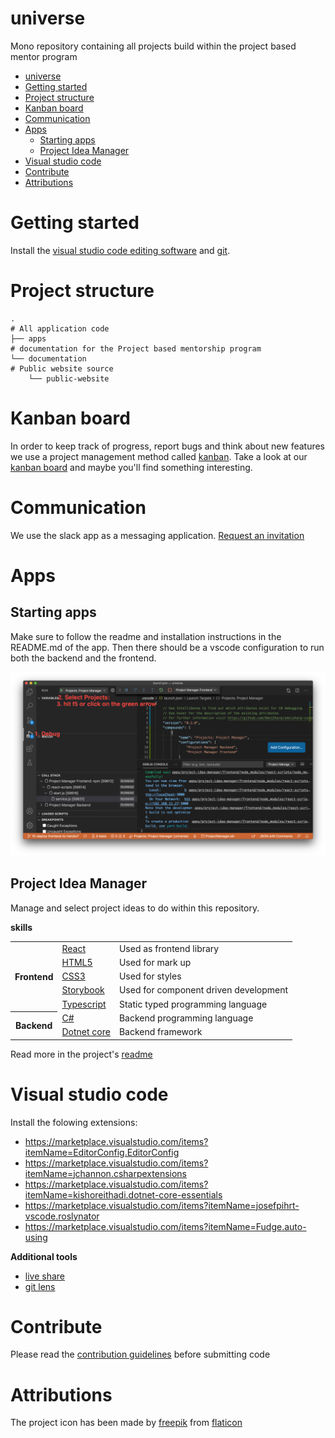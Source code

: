 # universe

Mono repository containing all projects build within the project based mentor program


- [universe](#universe)
- [Getting started](#getting-started)
- [Project structure](#project-structure)
- [Kanban board](#kanban-board)
- [Communication](#communication)
- [Apps](#apps)
  - [Starting apps](#starting-apps)
  - [Project Idea Manager](#project-idea-manager)
- [Visual studio code](#visual-studio-code)
- [Contribute](#contribute)
- [Attributions](#attributions)

# Getting started

Install the [visual studio code editing software](https://code.visualstudio.com/) and [git](https://git-scm.com/downloads).

# Project structure

```
.
# All application code
├── apps
# documentation for the Project based mentorship program
└── documentation
# Public website source
    └── public-website
```

# Kanban board
In order to keep track of progress, report bugs and think about new features we use a project management method called [kanban](https://www.atlassian.com/agile/kanban). Take a look at our [kanban board](https://gitlab.com/project-based-mentor/universe/-/boards) and maybe you'll find something interesting.

# Communication
We use the slack app as a messaging application. [Request an invitation](https://join.slack.com/t/projectbasedmentor/shared_invite/zt-iva84vht-_ynhpWaQKfvf6SkaRuw20w)

# Apps

## Starting apps
Make sure to follow the readme and installation instructions in the README.md of the app. Then there should be a vscode configuration to run both the backend and the frontend.

![run projects](documentation/assets/start-projects.png)

## Project Idea Manager
Manage and select project ideas to do within this repository.

**skills**

<table>
    <tbody>
        <tr>
            <th rowspan="5">Frontend</th>
            <td>
                <a href="https://reactjs.org/docs/getting-started.html)">React</a>
            </td>
            <td>Used as frontend library</td>
        </tr>
        <tr>
            <td>
                <a href="https://developer.mozilla.org/en-US/docs/Learn/HTML/Introduction_to_HTML/Getting_started">HTML5</a>
            </td>
            <td>
                Used for mark up
            </td>
        </tr>
        <tr>
            <td>
                <a href="https://developer.mozilla.org/en-US/docs/Learn/CSS/First_steps/Getting_started">CSS3</a>
            <td>
                Used for styles
            </td>
        </tr>
        <tr>
            <td>
                <a href="https://storybook.js.org/">Storybook</a>
            </td>
            <td>Used for component driven development</td>
        </tr>
        <tr>
            <td>
                <a href="https://www.typescriptlang.org/docs/handbook/typescript-in-5-minutes.html">Typescript</a>
            </td>
            <td>Static typed programming language</td>
        </tr>
        <tr>
            <th rowspan="2">Backend</th>
            <td>
                <a href="https://docs.microsoft.com/en-us/dotnet/csharp/getting-started/">C#</a>
            </td>
            <td>Backend programming language</td>
        </tr>
        <tr>
            <td>
                <a href="https://docs.microsoft.com/en-us/dotnet/core/get-started">Dotnet core</a>
            </td>
            <td>Backend framework</td>
        </tr>
    </tbody>
</table>

Read more in the project's [readme](apps/project-idea-manager)

# Visual studio code

Install the folowing extensions:

- https://marketplace.visualstudio.com/items?itemName=EditorConfig.EditorConfig
- https://marketplace.visualstudio.com/items?itemName=jchannon.csharpextensions
- https://marketplace.visualstudio.com/items?itemName=kishoreithadi.dotnet-core-essentials
- https://marketplace.visualstudio.com/items?itemName=josefpihrt-vscode.roslynator
- https://marketplace.visualstudio.com/items?itemName=Fudge.auto-using

**Additional tools**

- [live share](https://marketplace.visualstudio.com/items?itemName=MS-vsliveshare.vsliveshare-pack)
- [git lens](https://marketplace.visualstudio.com/items?itemName=eamodio.gitlens)

# Contribute

Please read the [contribution guidelines](CONTRIBUTING.md) before submitting code

# Attributions

The project icon has been made by [freepik](https://www.flaticon.com/authors/freepik) from [flaticon](https://www.flaticon.com/)
